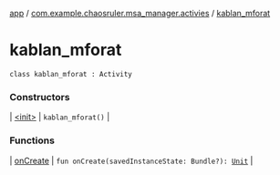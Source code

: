 [app](../../index.md) / [com.example.chaosruler.msa_manager.activies](../index.md) / [kablan_mforat](.)

# kablan_mforat

`class kablan_mforat : Activity`

### Constructors

| [&lt;init&gt;](-init-.md) | `kablan_mforat()` |

### Functions

| [onCreate](on-create.md) | `fun onCreate(savedInstanceState: Bundle?): `[`Unit`](https://kotlinlang.org/api/latest/jvm/stdlib/kotlin/-unit/index.html) |

